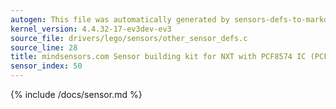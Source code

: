 ```yaml
---
autogen: This file was automatically generated by sensors-defs-to-markdown.py
kernel_version: 4.4.32-17-ev3dev-ev3
source_file: drivers/lego/sensors/other_sensor_defs.c
source_line: 28
title: mindsensors.com Sensor building kit for NXT with PCF8574 IC (PCF8574-Nx)
sensor_index: 50
---
```


{% include /docs/sensor.md %}
